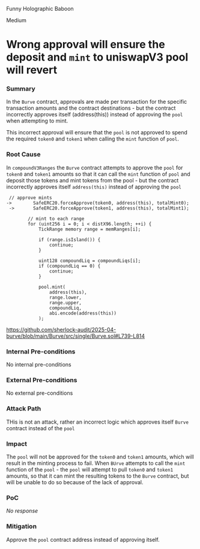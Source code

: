 Funny Holographic Baboon

Medium

# Wrong approval will ensure the deposit and `mint` to uniswapV3 pool will revert

### Summary

In the `Burve` contract, approvals are made per transaction for the specific transaction amounts and the contract destinations - but the contract incorrectly approves itself (address(this)) instead of approving the `pool` when attempting to mint. 

This incorrect approval will ensure that the `pool` is not approved to spend the required `token0` and `token1` when calling the `mint` function of `pool`.

### Root Cause

In `compoundV3Ranges` the `Burve` contract attempts to approve the `pool` for `token0` and `token1` amounts so that it can call the `mint` function of `pool` and deposit those tokens and mint tokens from the pool - but the contract incorrectly approves itself `address(this)` instead of approving the `pool` 

```solidity
 // approve mints
->        SafeERC20.forceApprove(token0, address(this), totalMint0);
 ->       SafeERC20.forceApprove(token1, address(this), totalMint1);

        // mint to each range
        for (uint256 i = 0; i < distX96.length; ++i) {
            TickRange memory range = memRanges[i];

            if (range.isIsland()) {
                continue;
            }

            uint128 compoundLiq = compoundLiqs[i];
            if (compoundLiq == 0) {
                continue;
            }

            pool.mint(
                address(this),
                range.lower,
                range.upper,
                compoundLiq,
                abi.encode(address(this))
            );
```


https://github.com/sherlock-audit/2025-04-burve/blob/main/Burve/src/single/Burve.sol#L739-L814

### Internal Pre-conditions

No internal pre-conditions

### External Pre-conditions

No external pre-conditions

### Attack Path

THis is not an attack, rather an incorrect logic which approves itself `Burve` contract instead of the `pool`

### Impact

The `pool` will not be approved for the `token0` and `token1` amounts, which will result in the minting process to fail. When `BUrve` attempts to call the `mint` function of the `pool` - the `pool` will attempt to pull `token0` and `token1` amounts, so that it can mint the resulting tokens to the `Burve` contract, but will be unable to do so because of the lack of approval.

### PoC

_No response_

### Mitigation

Approve the `pool` contract address instead of approving itself. 